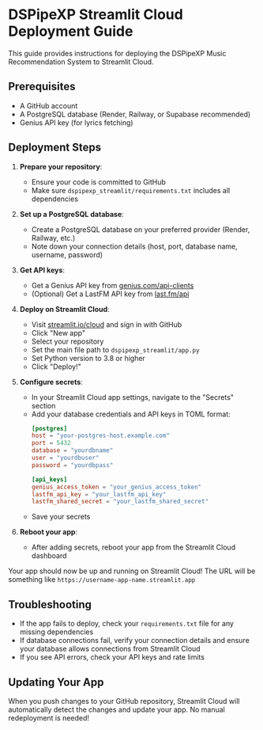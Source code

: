 # DSPipeXP Streamlit Cloud Deployment Guide

This guide provides instructions for deploying the DSPipeXP Music Recommendation System to Streamlit Cloud.

## Prerequisites

- A GitHub account
- A PostgreSQL database (Render, Railway, or Supabase recommended)
- Genius API key (for lyrics fetching)

## Deployment Steps

1. **Prepare your repository**:
   - Ensure your code is committed to GitHub
   - Make sure `dspipexp_streamlit/requirements.txt` includes all dependencies

2. **Set up a PostgreSQL database**:
   - Create a PostgreSQL database on your preferred provider (Render, Railway, etc.)
   - Note down your connection details (host, port, database name, username, password)

3. **Get API keys**:
   - Get a Genius API key from [genius.com/api-clients](https://genius.com/api-clients)
   - (Optional) Get a LastFM API key from [last.fm/api](https://www.last.fm/api)

4. **Deploy on Streamlit Cloud**:
   - Visit [streamlit.io/cloud](https://streamlit.io/cloud) and sign in with GitHub
   - Click "New app"
   - Select your repository
   - Set the main file path to `dspipexp_streamlit/app.py`
   - Set Python version to 3.8 or higher
   - Click "Deploy!"

5. **Configure secrets**:
   - In your Streamlit Cloud app settings, navigate to the "Secrets" section
   - Add your database credentials and API keys in TOML format:
     ```toml
     [postgres]
     host = "your-postgres-host.example.com"
     port = 5432
     database = "yourdbname"
     user = "yourdbuser"
     password = "yourdbpass"

     [api_keys]
     genius_access_token = "your_genius_access_token"
     lastfm_api_key = "your_lastfm_api_key"
     lastfm_shared_secret = "your_lastfm_shared_secret"
     ```
   - Save your secrets

6. **Reboot your app**:
   - After adding secrets, reboot your app from the Streamlit Cloud dashboard

Your app should now be up and running on Streamlit Cloud! The URL will be something like `https://username-app-name.streamlit.app`

## Troubleshooting

- If the app fails to deploy, check your `requirements.txt` file for any missing dependencies
- If database connections fail, verify your connection details and ensure your database allows connections from Streamlit Cloud
- If you see API errors, check your API keys and rate limits

## Updating Your App

When you push changes to your GitHub repository, Streamlit Cloud will automatically detect the changes and update your app. No manual redeployment is needed! 
